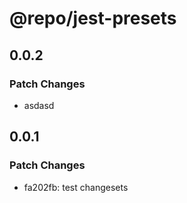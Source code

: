 # @repo/jest-presets

## 0.0.2

### Patch Changes

- asdasd

## 0.0.1

### Patch Changes

- fa202fb: test changesets

